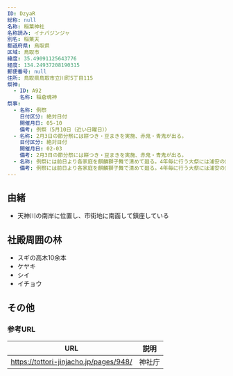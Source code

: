 ```yaml
---
ID: DzyaR
総称: null
名称: 稲葉神社
名称読み: イナバジンジャ
別名: 稲葉天
都道府県: 鳥取県
区域: 鳥取市
緯度: 35.49091125643776
経度: 134.24937208190315
郵便番号: null
住所: 鳥取県鳥取市立川町5丁目115
祭神:
  - ID: A92
    名称: 稲倉魂神
祭事:
  - 名称: 例祭
    日付区分: 絶対日付
    開催月日: 05-10
    備考: 例祭（5月10日（近い日曜日））
  - 名称: 2月3日の節分祭には餅つき・豆まきを実施、赤鬼・青鬼が出る。
    日付区分: 絶対日付
    開催月日: 02-03
    備考: 2月3日の節分祭には餅つき・豆まきを実施、赤鬼・青鬼が出る。
  - 名称: 例祭には前日より各家庭を麒麟獅子舞で清めて廻る。4年毎に行う大祭には浦安の舞の奉納、屋台がでる。
    備考: 例祭には前日より各家庭を麒麟獅子舞で清めて廻る。4年毎に行う大祭には浦安の舞の奉納、屋台がでる。
---
```


## 由緒

- 天神川の南岸に位置し、市街地に南面して鎮座している

## 社殿周囲の林

- スギの高木10余本
- ケヤキ
- シイ
- イチョウ

## その他

### 参考URL

| URL                                    | 説明   |
| -------------------------------------- | ------ |
| https://tottori-jinjacho.jp/pages/948/ | 神社庁 |
